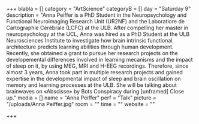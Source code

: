 +++
blabla = []
category = "ArtScience"
categoryB = []
day = "Saturday 9"
description = "Anna Peiffer is a PhD Student in the Neuropsychology and Functional Neuroimaging Research Unit (UR2NF)  and the Laboratiore de Cartographie Cérébrale (LCFC) at the ULB. After compelling her master in neuropsychology at the UCL, Anna was hired as a PhD Student at the ULB Neurosciences Institute to investigate how brain intrinsic functional architecture predicts learning abilities through human development. Recently, she obtained a grant to pursue her research projects on the developemental differences involved in learning mecanisms and the impact of sleep on it, by using MEG, MRI and H-EEG recordings. Therefore, since almost 3 years, Anna took part in multiple research projects and gained expertise in the developmental impact of sleep and brain oscillation on memory and learning processes at the ULB. She will be talking about brainwaves on «Abscisse» by Bots Conspiracy during ]unframed[ Close up."
media = []
name = "Anna Peiffer"
perf = "Talk"
picture = "/uploads/Anna Peiffer.jpg"
room = ""
time = ""
website = ""

+++

